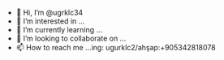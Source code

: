 - 👋 Hi, I’m @ugrklc34
- 👀 I’m interested in ...
- 🌱 I’m currently learning ...
- 💞️ I’m looking to collaborate on ...
- 📫 How to reach me ...ing: ugurklc2/ahşap:+905342818078

<!---
ugrklc34/ugrklc34 is a ✨ special ✨ repository because its `README.md` (this file) appears on your GitHub profile.
You can click the Preview link to take a look at your changes.
--->
